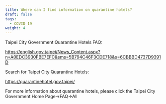 ```yaml
---
title: Where can I find information on quarantine hotels?
draft: false
tags:
  - COVID 19
weight: 4
---
```

Taipei City Government Quarantine Hotels FAQ:

<https://english.gov.taipei/News_Content.aspx?n=A0EDC3930FBE7EFC&sms=5B794C46F3CDE718&s=6CBBBD4737D9391D>

Search for Taipei City Quarantine Hotels:

<https://quarantinehotel.gov.taipei/>

[](https://quarantinehotel.gov.taipei/)For more information about quarantine hotels, please click the Taipei City Government Home Page→FAQ→All
